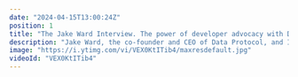 ```yaml
---
date: "2024-04-15T13:00:24Z"
position: 1
title: "The Jake Ward Interview. The power of developer advocacy with Data Protocol"
description: "Jake Ward, the co-founder and CEO of Data Protocol, and I discuss the current state of developer advocacy in 2024 and share insights on how dev rel teams can measure their impact.\n\nFollow Jake here:\nhttps://twitter.com/Jacobmward\nhttps://dataprotocol.com\nhttps://www.linkedin.com/in/jacobmward/\n\nFollow me here:\nhttps://timbenniks.dev\nhttps://twitter.com/timbenniks\nhttps://linkedin.com/in/timbenniks"
image: "https://i.ytimg.com/vi/VEX0KtITib4/maxresdefault.jpg"
videoId: "VEX0KtITib4"
---
```


